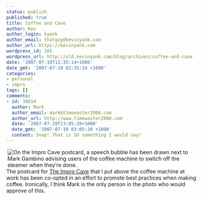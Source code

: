 ```yaml
---
status: publish
published: true
title: Coffee and Cave
author: Kev
author_login: kyank
author_email: thatguy@kevinyank.com
author_url: https://kevinyank.com
wordpress_id: 165
wordpress_url: http://old.kevinyank.com/blog/archives/coffee-and-cave
date: '2007-07-19T12:35:14+1000'
date_gmt: '2007-07-19 02:35:14 +1000'
categories:
- personal
- impro
tags: []
comments:
- id: 38614
  author: Mark
  author_email: mark@timewaster2000.com
  author_url: http://www.timewaster2000.com
  date: '2007-07-19T13:05:20+1000'
  date_gmt: '2007-07-19 03:05:20 +1000'
  content: Snap! That is SO something I would say!
---
```

<p><a href="https://flickr.com/photos/sentience/847687217/"><img align="right" alt="On the Impro Cave postcard, a speech bubble has been drawn next to Mark Gambino advising users of the coffee machine to switch off the steamer when they’re done." title="On the Impro Cave postcard, a speech bubble has been drawn next to Mark Gambino advising users of the coffee machine to switch off the steamer when they’re done." src="https://farm2.static.flickr.com/1404/847687217_6e6c0f9a8d_m.jpg" /></a>The postcard for <a href="http://www.impromelbourne.com.au/shows/cave2007">The Impro Cave</a> that I put above the coffee machine at work has been co-opted in an effort to promote best practices when making coffee. Ironically, I think Mark is the only person in the photo who would approve of this.</p>
